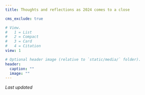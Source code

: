 ```yaml
---
title: Thoughts and reflections as 2024 comes to a close

cms_exclude: true

# View.
#   1 = List
#   2 = Compact
#   3 = Card
#   4 = Citation
view: 1

# Optional header image (relative to `static/media/` folder).
header:
  caption: ""
  image: ""
---
```


<div style='text-align: justify' font-family: "Garamond", serif;>

</div>

<body>
<p> <em> Last updated </em> </p>
<p id="demo"></p>
<script>
let text = document.lastModified;
document.getElementById("demo").innerHTML = text;
</script>

</body>